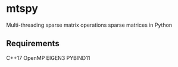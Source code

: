 # mtspy

Multi-threading sparse matrix operations sparse matrices in Python

## Requirements

C++17
OpenMP
EIGEN3
PYBIND11
